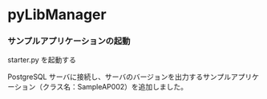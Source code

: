 # pyLibManager

### サンプルアプリケーションの起動  
starter.py を起動する

PostgreSQL サーバに接続し、サーバのバージョンを出力するサンプルアプリケーション（クラス名：SampleAP002）を追加しました。
